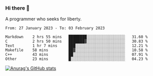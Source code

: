 ### Hi there 👋

<!--
**shejialuo/shejialuo** is a ✨ _special_ ✨ repository because its `README.md` (this file) appears on your GitHub profile.

Here are some ideas to get you started:

- 🔭 I’m currently working on ...
- 🌱 I’m currently learning ...
- 👯 I’m looking to collaborate on ...
- 🤔 I’m looking for help with ...
- 💬 Ask me about ...
- 📫 How to reach me: ...
- 😄 Pronouns: ...
- ⚡ Fun fact: ...
-->

A programmer who seeks for liberty.

<!--START_SECTION:waka-->

```text
From: 27 January 2023 - To: 03 February 2023

Markdown    2 hrs 55 mins   ████████░░░░░░░░░░░░░░░░░   31.60 %
C           2 hrs 50 mins   ███████▓░░░░░░░░░░░░░░░░░   30.83 %
Text        1 hr 7 mins     ███░░░░░░░░░░░░░░░░░░░░░░   12.21 %
Makefile    58 mins         ██▓░░░░░░░░░░░░░░░░░░░░░░   10.58 %
C++         43 mins         ██░░░░░░░░░░░░░░░░░░░░░░░   07.91 %
Other       23 mins         █░░░░░░░░░░░░░░░░░░░░░░░░   04.23 %
```

<!--END_SECTION:waka-->

[![Anurag's GitHub stats](https://github-readme-stats.vercel.app/api?username=shejialuo&show_icons=true&theme=dracula)](https://github.com/anuraghazra/github-readme-stats)
